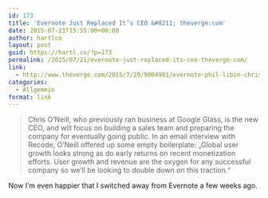 ```yaml
---
id: 173
title: 'Evernote Just Replaced It’s CEO &#8211; theverge.com'
date: 2015-07-21T15:55:00+00:00
author: hartlco
layout: post
guid: https://hartl.co/?p=173
permalink: /2015/07/21/evernote-just-replaced-its-ceo-theverge-com/
link:
  - http://www.theverge.com/2015/7/20/9004901/evernote-phil-libin-chris-oneill
categories:
  - Allgemein
format: link
---
```

> Chris O&#8217;Neill, who previously ran business at Google Glass, is the new CEO, and will focus on building a sales team and preparing the company for eventually going public. In an email interview with Recode, O&#8217;Neill offered up some empty boilerplate: &#8222;Global user growth looks strong as do early returns on recent monetization efforts. User growth and revenue are the oxygen for any successful company so we&#8217;ll be looking to double down on this traction.&#8220; 

Now I’m even happier that I switched away from Evernote a few weeks ago.